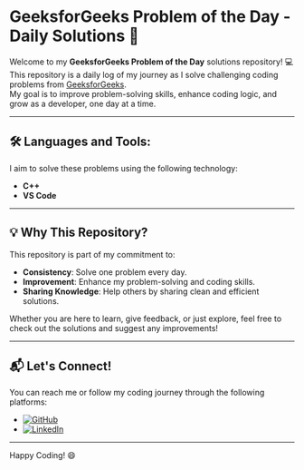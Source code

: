 # GeeksforGeeks Problem of the Day - Daily Solutions 🚀

Welcome to my **GeeksforGeeks Problem of the Day** solutions repository! 💻  
This repository is a daily log of my journey as I solve challenging coding problems from [GeeksforGeeks](https://practice.geeksforgeeks.org/problem-of-the-day).  
My goal is to improve problem-solving skills, enhance coding logic, and grow as a developer, one day at a time.

---

## 🛠️ Languages and Tools:
I aim to solve these problems using the following technology:
- **C++**
- **VS Code**

---

## 💡 Why This Repository?

This repository is part of my commitment to:
- **Consistency**: Solve one problem every day.
- **Improvement**: Enhance my problem-solving and coding skills.
- **Sharing Knowledge**: Help others by sharing clean and efficient solutions.

Whether you are here to learn, give feedback, or just explore, feel free to check out the solutions and suggest any improvements!

---

## 📬 Let's Connect!
You can reach me or follow my coding journey through the following platforms:

- [![GitHub](https://img.shields.io/badge/GitHub-333?style=for-the-badge&logo=github&logoColor=white)](https://github.com/intjarmansuri)
- [![LinkedIn](https://img.shields.io/badge/LinkedIn-0077B5?style=for-the-badge&logo=linkedin&logoColor=white)](https://www.linkedin.com/in/intjarmansuri)

---

Happy Coding! 😄


